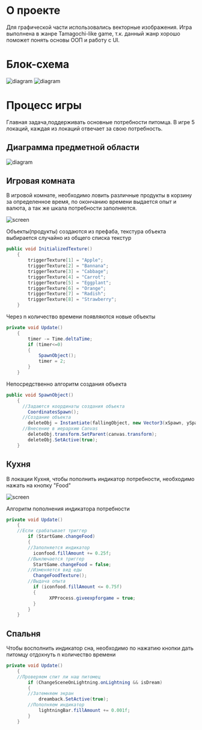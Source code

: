 # О проекте
Для графической части использовались векторные изображения. Игра выполнена в жанре Tamagochi-like game, т.к. данный жанр хорошо поможет понять основы ООП и работу с UI.
# Блок-схема
![diagram](https://sun9-14.userapi.com/0pFuDu1FtqGWuv2G2Uz0gSdQBuMTe6t56MIbLw/BAr5MleKeuc.jpg)
![diagram](https://sun9-45.userapi.com/8DTBpiajKP09Dwb3MivyXpRrDKYA4YmKioZbLA/VYiuLODGk6o.jpg)
# Процесс игры
Главная задача,поддерживать основные потребности питомца. В игре 5 локаций, каждая из локаций отвечает за свою потребность.
## Диаграмма предметной области
![diagram](https://sun9-16.userapi.com/t23h4Vc012vXI6xLIPr4LOHkddYtQwNgDgDTdw/BK_Q3INksvg.jpg)
## Игровая комната
В игровой комнате, необходимо ловить различные продукты в корзину за определенное время, по окончанию времени выдается опыт и валюта, а так же шкала потребности заполняется.

![screen](https://sun9-58.userapi.com/Ecjzq4pE72u-Iw92rNL6B8RnOWNRLmPyRD_ueg/E4Z5ws1dMbs.jpg)

Объекты(продукты) создаются из префаба, текстура объекта выбирается случайно из общего списка текстур
```csharp
public void InitializedTexture()
    {
        triggerTexture[1] = "Apple";
        triggerTexture[2] = "Bannana";
        triggerTexture[3] = "Cabbage";
        triggerTexture[4] = "Carrot";
        triggerTexture[5] = "Eggplant";
        triggerTexture[6] = "Orange";
        triggerTexture[7] = "Radish";
        triggerTexture[8] = "Strawberry";
    }
```
Через n количество времени появляются новые объекты
```csharp
private void Update()
    {
        timer -= Time.deltaTime;
        if (timer<=0)
        {
            SpawnObject();
            timer = 2;
        }
    }
```
Непосредственно алгоритм создания объекта
```csharp
public void SpawnObject()
    {
      //Задаются координаты создания объекта
        CoordinatesSpawn();
      //Создание объекта
        deleteObj = Instantiate(fallingObject, new Vector3(xSpawn, ySpawn, zSpawn), Quaternion.identity);
      //Внесение в иерархию Canvas  
        deleteObj.transform.SetParent(canvas.transform);
        deleteObj.SetActive(true);
    }
```
## Кухня
В локации Кухня, чтобы пополнить индикатор потребности, необходимо нажать на кнопку "Food"

![screen](https://sun9-47.userapi.com/ncPMomGdLG0qIZB-szR0KIfpQtyRr5_Y4vRolg/PLBX-yr0hIA.jpg)

Алгоритм пополнения индикатора потребности
```csharp
private void Update()
    {
    //Если срабатывает триггер
        if (StartGame.changeFood)
        {
        //Заполняется индикатор
          iconfood.fillAmount += 0.25f;
        //Выключается триггер
          StartGame.changeFood = false;
        //Изменяется вид еды
          ChangeFoodTexture();
        //Выдача опыта
          if (iconfood.fillAmount <= 0.75f)
          {
                XPProcess.giveexpforgame = true;
          }
        }
    }
```
## Спальня
Чтобы восполнить индикатор сна, необходимо по нажатию кнопки дать питомцу отдохнуть n количество времени
```csharp
private void Update()
    {
    //Проверяем спит ли наш питомец
        if (ChangeSceneOnLightning.onLightning && isDream)
        {
        //Затемняем экран
            dreamback.SetActive(true);
        //Пополняем индикатор
            lightningBar.fillAmount += 0.001f;
        }
    }
```
